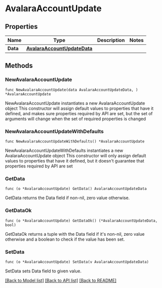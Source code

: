 # AvalaraAccountUpdate

## Properties

Name | Type | Description | Notes
------------ | ------------- | ------------- | -------------
**Data** | [**AvalaraAccountUpdateData**](AvalaraAccountUpdateData.md) |  | 

## Methods

### NewAvalaraAccountUpdate

`func NewAvalaraAccountUpdate(data AvalaraAccountUpdateData, ) *AvalaraAccountUpdate`

NewAvalaraAccountUpdate instantiates a new AvalaraAccountUpdate object
This constructor will assign default values to properties that have it defined,
and makes sure properties required by API are set, but the set of arguments
will change when the set of required properties is changed

### NewAvalaraAccountUpdateWithDefaults

`func NewAvalaraAccountUpdateWithDefaults() *AvalaraAccountUpdate`

NewAvalaraAccountUpdateWithDefaults instantiates a new AvalaraAccountUpdate object
This constructor will only assign default values to properties that have it defined,
but it doesn't guarantee that properties required by API are set

### GetData

`func (o *AvalaraAccountUpdate) GetData() AvalaraAccountUpdateData`

GetData returns the Data field if non-nil, zero value otherwise.

### GetDataOk

`func (o *AvalaraAccountUpdate) GetDataOk() (*AvalaraAccountUpdateData, bool)`

GetDataOk returns a tuple with the Data field if it's non-nil, zero value otherwise
and a boolean to check if the value has been set.

### SetData

`func (o *AvalaraAccountUpdate) SetData(v AvalaraAccountUpdateData)`

SetData sets Data field to given value.



[[Back to Model list]](../README.md#documentation-for-models) [[Back to API list]](../README.md#documentation-for-api-endpoints) [[Back to README]](../README.md)


